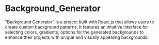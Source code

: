 # Background_Generator
"Background Generator" is a project built with React.js that allows users to create custom background patterns. It features an intuitive interface for selecting colors, gradients, options for the generated backgrounds to enhance their projects with unique and visually appealing backgrounds.
